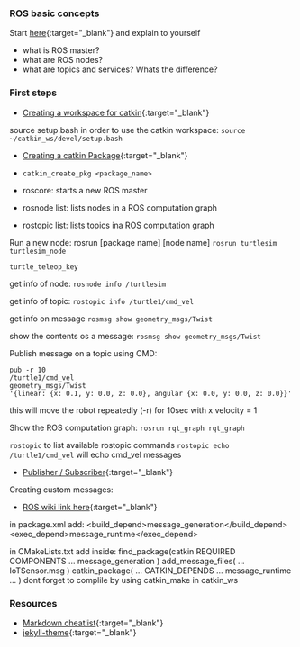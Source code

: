 ### ROS basic concepts

Start [here](http://wiki.ros.org/ROS/Concepts){:target="_blank"} and explain to yourself
- what is ROS master?
- what are ROS nodes?
- what are topics and services? Whats the difference? 

### First steps
- [Creating a workspace for catkin](http://wiki.ros.org/catkin/Tutorials/create_a_workspace){:target="_blank"}

source setup.bash in order to use the catkin workspace: 
`source ~/catkin_ws/devel/setup.bash`

- [Creating a catkin Package](http://wiki.ros.org/catkin/Tutorials/CreatingPackage){:target="_blank"} 
- `catkin_create_pkg <package_name>`

- roscore: starts a new ROS master
- rosnode list: lists nodes in a ROS computation graph
- rostopic list: lists topics ina ROS computation graph

Run a new node: rosrun [package name] [node name]
`rosrun turtlesim turtlesim_node`

`turtle_teleop_key`

get info of node: `rosnode info /turtlesim`

get info of topic: `rostopic info /turtle1/cmd_vel`

get info on message `rosmsg show geometry_msgs/Twist`

show the contents os a message: `rosmsg show geometry_msgs/Twist`

Publish message on a topic using CMD:

``` rostopic
pub -r 10 
/turtle1/cmd_vel
geometry_msgs/Twist
'{linear: {x: 0.1, y: 0.0, z: 0.0}, angular {x: 0.0, y: 0.0, z: 0.0}}' 
```

this will move the robot repeatedly (-r) for 10sec with x velocity = 1

Show the ROS computation graph: `rosrun rqt_graph rqt_graph`

`rostopic` to list available rostopic commands
`rostopic echo /turtle1/cmd_vel` will echo cmd_vel messages

- [Publisher / Subscriber](http://wiki.ros.org/rospy/Overview/Publishers%20and%20Subscribers){:target="_blank"} 

Creating custom messages:
- [ROS wiki link here](http://wiki.ros.org/action/show/msg){:target="_blank"} 

in package.xml add:
<build_depend>message_generation</build_depend>
<exec_depend>message_runtime</exec_depend>

in CMakeLists.txt add inside:
find_package(catkin REQUIRED COMPONENTS
  ...
  message_generation
)
add_message_files(
   ...
   IoTSensor.msg 
) 
catkin_package(
  ...
  CATKIN_DEPENDS ... message_runtime
  ...
)
dont forget to complile by using catkin_make in catkin_ws
### Resources
- [Markdown cheatlist](https://aksakalli.github.io/jekyll-doc-theme/docs/cheatsheet/){:target="_blank"} 
- [jekyll-theme](https://github.com/topics/jekyll-theme){:target="_blank"} 
